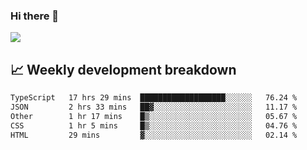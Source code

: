 ### Hi there 👋
<img align="center" src="https://github-readme-stats.vercel.app/api?username=Tumao727&show_icons=true&hide_title=true&theme=dracula" />


## 📈 Weekly development breakdown
<!--START_SECTION:waka-->

```txt
TypeScript   17 hrs 29 mins  ███████████████████░░░░░░   76.24 %
JSON         2 hrs 33 mins   ██▓░░░░░░░░░░░░░░░░░░░░░░   11.17 %
Other        1 hr 17 mins    █▒░░░░░░░░░░░░░░░░░░░░░░░   05.67 %
CSS          1 hr 5 mins     █▒░░░░░░░░░░░░░░░░░░░░░░░   04.76 %
HTML         29 mins         ▓░░░░░░░░░░░░░░░░░░░░░░░░   02.14 %
```

<!--END_SECTION:waka-->